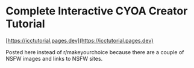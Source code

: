 # Complete Interactive CYOA Creator Tutorial

[https://icctutorial.pages.dev](https://icctutorial.pages.dev)

<!-- For r/NSFWCYOA only -->
Posted here instead of r/makeyourchoice because there are a couple of NSFW
images and links to NSFW sites.
